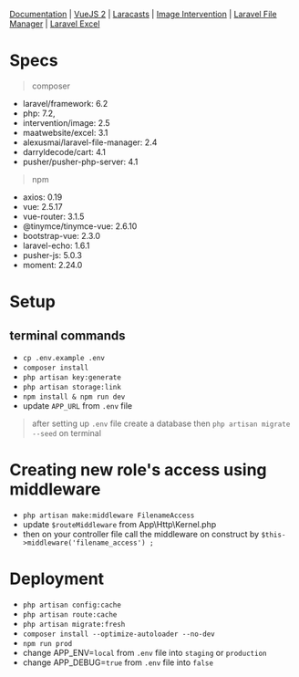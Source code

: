 [Documentation](https://laravel.com/docs) | [VueJS 2](https://vuejs.org/v2/guide/) | [Laracasts](https://laracasts.com) | [Image Intervention](http://image.intervention.io/) | [Laravel File Manager](https://github.com/alexusmai/laravel-file-manager) | [Laravel Excel](https://laravel-excel.maatwebsite.nl/)

# Specs

> composer
- laravel/framework: 6.2
- php: 7.2,
- intervention/image: 2.5
- maatwebsite/excel: 3.1
- alexusmai/laravel-file-manager: 2.4
- darryldecode/cart: 4.1
- pusher/pusher-php-server: 4.1

> npm
- axios: 0.19
- vue: 2.5.17
- vue-router: 3.1.5
- @tinymce/tinymce-vue: 2.6.10
- bootstrap-vue: 2.3.0
- laravel-echo: 1.6.1
- pusher-js: 5.0.3
- moment: 2.24.0

# Setup
## terminal commands
- `cp .env.example .env`
- `composer install`
- `php artisan key:generate`
- `php artisan storage:link`
- `npm install & npm run dev`
- update `APP_URL` from `.env` file

>after setting up `.env` file create a database then `php artisan migrate --seed` on terminal

# Creating new role's access using middleware

- `php artisan make:middleware FilenameAccess`
- update `$routeMiddleware` from App\Http\Kernel.php
- then on your controller file call the middleware on construct by `$this->middleware('filename_access') ;`

# Deployment

- `php artisan config:cache`
- `php artisan route:cache`
- `php artisan migrate:fresh`
- `composer install --optimize-autoloader --no-dev`
- `npm run prod`
- change APP_ENV=`local` from `.env` file into ``staging`` or ``production``
- change APP_DEBUG=`true` from `.env` file into ``false``
